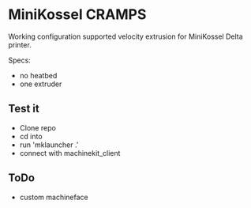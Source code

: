 # MiniKossel CRAMPS    
Working configuration supported velocity extrusion for MiniKossel Delta printer.

Specs:
   - no heatbed
   - one extruder

## Test it

  - Clone repo
  - cd into 
  - run 'mklauncher .'
  - connect with machinekit_client

## ToDo

  - custom machineface
